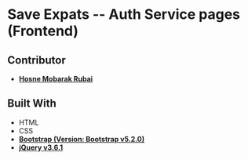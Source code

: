# Save Expats -- Auth Service pages (Frontend) 

## Contributor

- **[Hosne Mobarak Rubai](https://github.com/hmrubai/)**

## Built With 

- HTML
- CSS
- **[Bootstrap (Version: Bootstrap  v5.2.0)](https://getbootstrap.com/)**
- **[jQuery v3.6.1](https://code.jquery.com/jquery-3.6.1.min.js)**
